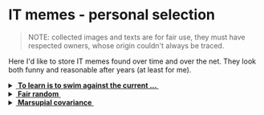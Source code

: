 # IT memes - personal selection

> NOTE: collected images and texts are for fair use, they must have respected owners, whose origin couldn't always be traced.

Here I'd like to store IT memes found over time and over the net. They look both funny and reasonable after years (at least for me).

<details>
<summary><ins>&nbsp;<b>To learn is to swim against the current ...</b>&nbsp;</ins></summary>
&nbsp;
  
![West meets East](https://img.shields.io/badge/West_meets-East-yellow)

![... then IT must be a waterfall.](../_rsc/_img/ITLearnWaterfall_horiz_width-500px.png)

The genuine in this pseudo-wisdom is that no other knowledge changes so quickly as the IT tech stack. Javascript/HTML, which one learned in 2000, remains only as basic syntax. It went through libs, polyfills, jQuery, and other cool tools and at the moment transformed into single-page frameworks.

**Solution?**

> Don't swim against the current. Stay in the river, become the river; and the river is already going to the sea. This is the great teaching.\
— Rajneesh, aka Osho (1931-1990

Translated east-to-west this means: find a sinecure in a big corporation.

---------
</details>

<details>
<summary><ins>&nbsp;<b>Fair random</b>&nbsp;</ins></summary>
&nbsp;

![Guaranted random by fair dice roll](../_rsc/_img/IT-meme.random-number.png)

The grain of truth in this kidding is that it's not too far away from pseudo-random.

---------
</details>

<details>
<summary><ins>&nbsp;<b>Marsupial covariance</b>&nbsp;</ins></summary>
&nbsp;

https://www.snopes.com/fact-check/shoot-me-kangaroo-down-sport/

---------
</details>
